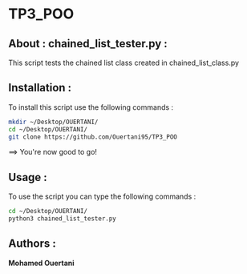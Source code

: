 # TP3_POO

## About : chained_list_tester.py :

This script tests the chained list class created in chained_list_class.py 


## Installation :

To install this script use the following commands :

```bash
mkdir ~/Desktop/OUERTANI/
cd ~/Desktop/OUERTANI/
git clone https://github.com/Ouertani95/TP3_POO
```
==> You're now good to go!

## Usage :

To use the script you can type the following commands :

```bash
cd ~/Desktop/OUERTANI/
python3 chained_list_tester.py 
```

## Authors :

**Mohamed Ouertani**